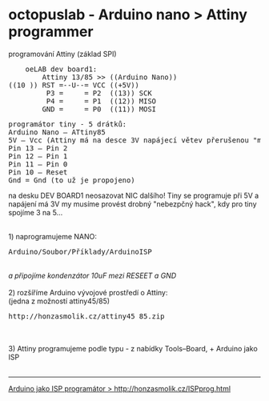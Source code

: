 # octopuslab - Arduino nano > Attiny programmer
programování Attiny (základ SPI)
<pre>
    oeLAB dev board1:
        Attiny 13/85 >> ((Arduino Nano)) 
((10 )) RST =--U--= VCC ((+5V))                   
         P3 =     = P2  ((13)) SCK 
         P4 =     = P1  ((12)) MISO 
        GND =     = P0  ((11)) MOSI 
</pre>

<pre>
programátor tiny - 5 drátků:
Arduino Nano – ATtiny85
5V – Vcc (Attiny má na desce 3V napájecí větev přerušenou "mikro jumperem")
Pin 13 – Pin 2
Pin 12 – Pin 1
Pin 11 – Pin 0
Pin 10 – Reset
Gnd = Gnd (to už je propojeno)
</pre>
na desku DEV BOARD1 neosazovat NIC dalšího! Tiny se programuje při 5V a napájení má 3V
my musíme provést drobný "nebezpčný hack", kdy pro tiny spojíme 3 na 5...<br />

<br />
1) naprogramujeme NANO:<br />
<pre>
Arduino/Soubor/Příklady/ArduinoISP 
</pre>
<br />
<i>a připojíme kondenzátor 10uF mezi RESEET a GND</i><br />
<br />
2) rozšíříme Arduino vývojové prostředí o Attiny:<br />
(jedna z možností attiny45/85)<br />
<pre>
http://honzasmolik.cz/attiny45_85.zip</pre>
<br />
<br />
3) Attiny programujeme podle typu - z nabídky Tools–Board, + Arduino jako ISP 
<br /><br />

<hr />
<a href=http://honzasmolik.cz/ISPprog.html>Arduino jako ISP programátor > http://honzasmolik.cz/ISPprog.html</a><br />

<br />
